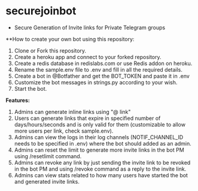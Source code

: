 # securejoinbot

* Secure Generation of Invite links for Private Telegram groups

**How to create your own bot using this repository:

1. Clone or Fork this repository.
2. Create a heroku app and connect to your forked repository.
3. Create a redis database in redislabs.com or use Redis addon on heroku.
4. Rename the sample.env file to .env and fill in all the required details.
5. Create a bot in @Botfather and get the BOT_TOKEN and paste it in .env
6. Customize the bot messages in strings.py according to your wish.
7. Start the bot.

**Features:**

1. Admins can generate inline links using "@<yourbotname> link"
2. Users can generate links that expire in specified number of days/hours/seconds and is only valid for them (customizable to allow more users per link, check sample.env).
3. Admins can view the logs in their log channels (NOTIF_CHANNEL_ID needs to be specified in .env) where the bot should added as an admin.
4. Admins can reset the limit to generate more invite links in the bot PM using /resetlimit command.
5. Admins can revoke any link by just sending the invite link to be revoked in the bot PM and using /revoke command as a reply to the invite link.
6. Admins can view stats related to how many users have started the bot and generated invite links.
